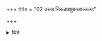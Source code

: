 +++
title = "02 तस्या निरूढपशुबन्धवत्कल्पः"

+++

<details><summary>थिते</summary>

तस्या निरूढपशुबन्धवत्कल्पः २
</details>
